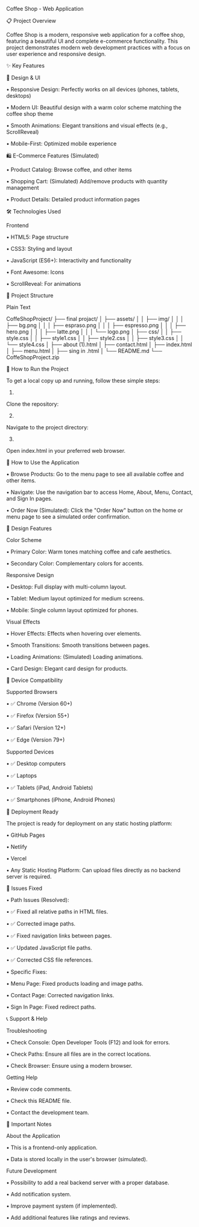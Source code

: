 Coffee Shop - Web Application

📋 Project Overview

Coffee Shop is a modern, responsive web application for a coffee shop, featuring a beautiful UI and complete e-commerce functionality. This project demonstrates modern web development practices with a focus on user experience and responsive design.

✨ Key Features

🎨 Design & UI

•
Responsive Design: Perfectly works on all devices (phones, tablets, desktops)

•
Modern UI: Beautiful design with a warm color scheme matching the coffee shop theme

•
Smooth Animations: Elegant transitions and visual effects (e.g., ScrollReveal)

•
Mobile-First: Optimized mobile experience

🛍️ E-Commerce Features (Simulated)

•
Product Catalog: Browse coffee, and other items

•
Shopping Cart: (Simulated) Add/remove products with quantity management

•
Product Details: Detailed product information pages

🛠️ Technologies Used

Frontend

•
HTML5: Page structure

•
CSS3: Styling and layout

•
JavaScript (ES6+): Interactivity and functionality

•
Font Awesome: Icons

•
ScrollReveal: For animations

📁 Project Structure

Plain Text


CoffeShopProject/
├── final projact/
│   ├── assets/
│   │   ├── img/
│   │   │   ├── bg.png
│   │   │   ├── espraso.png
│   │   │   ├── espresso.png
│   │   │   ├── hero.png
│   │   │   ├── latte.png
│   │   │   └── logo.png
│   ├── css/
│   │   ├── style.css
│   │   ├── style1.css
│   │   ├── style2.css
│   │   ├── style3.css
│   │   └── style4.css
│   ├── about (1).html
│   ├── contact.html
│   ├── index.html
│   ├── menu.html
│   ├── sing in .html
│   └── README.md
└── CoffeShopProject.zip


🚀 How to Run the Project

To get a local copy up and running, follow these simple steps:

1.
Clone the repository:

2.
Navigate to the project directory:

3.
Open index.html in your preferred web browser.

🛒 How to Use the Application

•
Browse Products: Go to the menu page to see all available coffee and other items.

•
Navigate: Use the navigation bar to access Home, About, Menu, Contact, and Sign In pages.

•
Order Now (Simulated): Click the "Order Now" button on the home or menu page to see a simulated order confirmation.

🎨 Design Features

Color Scheme

•
Primary Color: Warm tones matching coffee and cafe aesthetics.

•
Secondary Color: Complementary colors for accents.

Responsive Design

•
Desktop: Full display with multi-column layout.

•
Tablet: Medium layout optimized for medium screens.

•
Mobile: Single column layout optimized for phones.

Visual Effects

•
Hover Effects: Effects when hovering over elements.

•
Smooth Transitions: Smooth transitions between pages.

•
Loading Animations: (Simulated) Loading animations.

•
Card Design: Elegant card design for products.

📱 Device Compatibility

Supported Browsers

•
✅ Chrome (Version 60+)

•
✅ Firefox (Version 55+)

•
✅ Safari (Version 12+)

•
✅ Edge (Version 79+)

Supported Devices

•
✅ Desktop computers

•
✅ Laptops

•
✅ Tablets (iPad, Android Tablets)

•
✅ Smartphones (iPhone, Android Phones)

🚀 Deployment Ready

The project is ready for deployment on any static hosting platform:

•
GitHub Pages

•
Netlify

•
Vercel

•
Any Static Hosting Platform: Can upload files directly as no backend server is required.

🔧 Issues Fixed

•
Path Issues (Resolved):

•
✅ Fixed all relative paths in HTML files.

•
✅ Corrected image paths.

•
✅ Fixed navigation links between pages.

•
✅ Updated JavaScript file paths.

•
✅ Corrected CSS file references.



•
Specific Fixes:

•
Menu Page: Fixed products loading and image paths.

•
Contact Page: Corrected navigation links.

•
Sign In Page: Fixed redirect paths.



📞 Support & Help

Troubleshooting

•
Check Console: Open Developer Tools (F12) and look for errors.

•
Check Paths: Ensure all files are in the correct locations.

•
Check Browser: Ensure using a modern browser.

Getting Help

•
Review code comments.

•
Check this README file.

•
Contact the development team.

📝 Important Notes

About the Application

•
This is a frontend-only application.

•
Data is stored locally in the user's browser (simulated).

Future Development

•
Possibility to add a real backend server with a proper database.

•
Add notification system.

•
Improve payment system (if implemented).

•
Add additional features like ratings and reviews.

